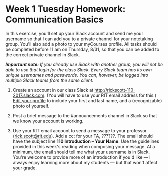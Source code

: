 # Week 1 Tuesday Homework: Communication Basics

In this exercise, you'll set up your Slack account and send me your username so that I can add you to a private channel for your notetaking group. You'll also add a photo to your myCourses profile. All tasks should be completed before 11 am on Thursday, 8/31, so that you can be added to the correct private channel in Slack. 

***Important note:*** *If you already use Slack with another group, you will not be able to use that login for the class Slack. Every Slack team has its own unique usernames and passwords. You can, however, be logged into multiple Slack teams from the same client.*

1. Create an account in our class Slack at http://rickscott-110-2017.slack.com. (You will have to use your RIT email address for this.) [Edit your profile](https://get.slack.help/hc/en-us/articles/204092246-Edit-your-profile) to include your first and last name, and a (recognizable) photo of yourself. 

2. Post a brief message to the #announcements channel in Slack so that we know your account is working. 

3. Use your RIT email account to send a message to your professor (rick.scott@rit.edu). Add a cc: for your TA, ??????. The email should have the subject line **110 Introduction – Your Name**. Use the guidelines provided in this week's reading when composing your message. At a minimum, the email should tell me what your username is in Slack. You're welcome to provide more of an introduction if you'd like — I always enjoy learning more about my students — but that won't affect your grade. 

